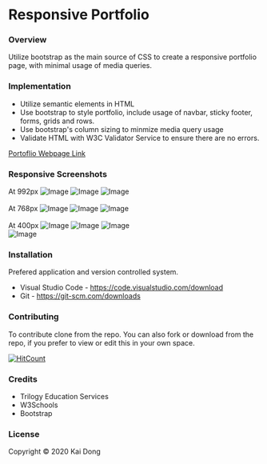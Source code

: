 # Responsive Portfolio

### Overview
Utilize bootstrap as the main source of CSS to create a responsive portfolio page, with minimal usage of media queries.

### Implementation
* Utilize semantic elements in HTML
* Use bootstrap to style portfolio, include usage of navbar, sticky footer, forms, grids and rows.
* Use bootstrap's column sizing to minmize media query usage
* Validate HTML with W3C Validator Service to ensure there are no errors.

[Portoflio Webpage Link](https://kaidong-chr.github.io/HW2_Responsive_Portfolio/)

### Responsive Screenshots

At 992px
![Image](./assets/Images/index_992.png "AboutMe992")
![Image](./assets/Images/portfolio_992.png "Porfolio992")
![Image](./assets/Images/contact_992.png "Contact992")
<br>
<br>
At 768px
![Image](./assets/Images/index_768.png "AboutMe768")
![Image](./assets/Images/portfolio_768.png "Porfolio768")
![Image](./assets/Images/contact_768.png "Contact768")
<br>
<br>
At 400px
![Image](./assets/Images/index_400.png "AboutMe400")
![Image](./assets/Images/portfolio_400.png "Porfolio400")
![Image](./assets/Images/contact_400.png "Contact400")
<br>
![Image](https://img.shields.io/badge/Languages-html%20%7C%20css%20-yellow)


### Installation

Prefered application and version controlled system.
* Visual Studio Code - https://code.visualstudio.com/download
* Git - https://git-scm.com/downloads

### Contributing

To contribute clone from the repo.
You can also fork or download from the repo, if you prefer to view or edit this in your own space.

[![HitCount](https://img.shields.io/github/search/kaidong-chr/HW2_Responsive_Portfolio/search)](https://img.shields.io/github/search/kaidong-chr/HW2_Responsive_Portfolio/})

### Credits

* Trilogy Education Services
* W3Schools
* Bootstrap

### License

Copyright © 2020 Kai Dong